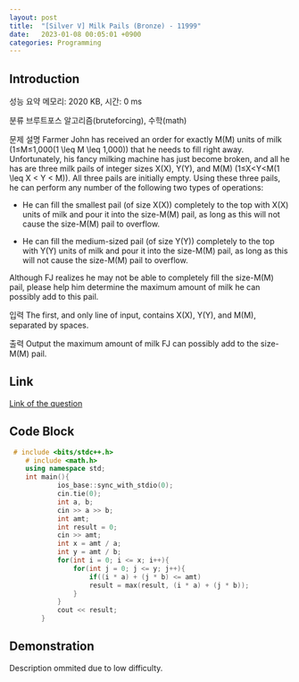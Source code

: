 ```yaml
---
layout: post
title:  "[Silver V] Milk Pails (Bronze) - 11999"
date:   2023-01-08 00:05:01 +0900
categories: Programming
---
```


## Introduction

성능 요약
메모리: 2020 KB, 시간: 0 ms

분류
브루트포스 알고리즘(bruteforcing), 수학(math)

문제 설명
Farmer John has received an order for exactly M\(M\) units of milk (1≤M≤1,000\(1 \leq M \leq 1,000\)) that he needs to fill right away. Unfortunately, his fancy milking machine has just become broken, and all he has are three milk pails of integer sizes X\(X\), Y\(Y\), and M\(M\) (1≤X<Y<M\(1 \leq X < Y < M\)). All three pails are initially empty. Using these three pails, he can perform any number of the following two types of operations:

- He can fill the smallest pail (of size X\(X\)) completely to the top with X\(X\) units of milk and pour it into the size-M\(M\) pail, as long as this will not cause the size-M\(M\) pail to overflow.

- He can fill the medium-sized pail (of size Y\(Y\)) completely to the top with Y\(Y\) units of milk and pour it into the size-M\(M\) pail, as long as this will not cause the size-M\(M\) pail to overflow.

Although FJ realizes he may not be able to completely fill the size-M\(M\) pail, please help him determine the maximum amount of milk he can possibly add to this pail.

입력
The first, and only line of input, contains X\(X\), Y\(Y\), and M\(M\), separated by spaces.

출력
Output the maximum amount of milk FJ can possibly add to the size-M\(M\) pail.

## Link

[Link of the question](https://www.acmicpc.net/problem/11999)

## Code Block

```c++
 # include <bits/stdc++.h>
    # include <math.h>
    using namespace std;
    int main(){
            ios_base::sync_with_stdio(0);
            cin.tie(0);
            int a, b;
            cin >> a >> b;
            int amt;
            int result = 0;
            cin >> amt;
            int x = amt / a;
            int y = amt / b;
            for(int i = 0; i <= x; i++){
                for(int j = 0; j <= y; j++){
                    if((i * a) + (j * b) <= amt)
                    result = max(result, (i * a) + (j * b));
                }
            }
            cout << result;
        }
```

## Demonstration

Description ommited due to low difficulty.
